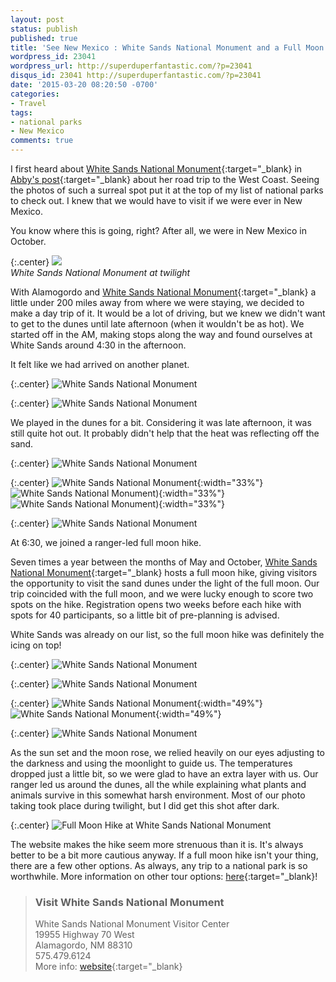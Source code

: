 ```yaml
---
layout: post
status: publish
published: true
title: 'See New Mexico : White Sands National Monument and a Full Moon Hike'
wordpress_id: 23041
wordpress_url: http://superduperfantastic.com/?p=23041
disqus_id: 23041 http://superduperfantastic.com/?p=23041
date: '2015-03-20 08:20:50 -0700'
categories:
- Travel
tags:
- national parks
- New Mexico
comments: true
---
```

I first heard about [White Sands National Monument](http://www.nps.gov/whsa/index.htm "White Sands National Monument"){:target="_blank} in [Abby's post](http://www.ageektragedy.net/road-trip-part-one/ "A Geek Tragedy: Road Trip, Part One"){:target="_blank} about her road trip to the West Coast. Seeing the photos of such a surreal spot put it at the top of my list of national parks to check out. I knew that we would have to visit if we were ever in New Mexico.

You know where this is going, right? After all, we were in New Mexico in October.

{:.center}
![](https://farm6.staticflickr.com/5609/15608590115_057135c05a_c.jpg)  
_White Sands National Monument at twilight_

With Alamogordo and [White Sands National Monument](http://www.nps.gov/whsa/index.htm "White Sands National Monument"){:target="_blank} a little under 200 miles away from where we were staying, we decided to make a day trip of it. It would be a lot of driving, but we knew we didn't want to get to the dunes until late afternoon (when it wouldn't be as hot). We started off in the AM, making stops along the way and found ourselves at White Sands around 4:30 in the afternoon.

It felt like we had arrived on another planet.

{:.center}
![White Sands National Monument](https://farm8.staticflickr.com/7591/16680267148_18ac83ba8e_c.jpg)  

{:.center}
![White Sands National Monument](https://farm9.staticflickr.com/8625/16681749359_949f40ae1e_c.jpg)

We played in the dunes for a bit. Considering it was late afternoon, it was still quite hot out. It probably didn't help that the heat was reflecting off the sand.

{:.center}
![White Sands National Monument](https://farm4.staticflickr.com/3953/15584868186_8feaa5401c_c.jpg)  

{:.center}
![White Sands National Monument](https://farm4.staticflickr.com/3939/15421914869_9a524fae71_m.jpg){:width="33%"} ![White Sands National Monument](https://farm4.staticflickr.com/3944/15608547995_7c060e708f_m.jpg)){:width="33%"} ![White Sands National Monument](https://farm8.staticflickr.com/7640/16872567282_ea26ea6ddc_m.jpg)){:width="33%"}  

{:.center}
![White Sands National Monument](https://farm4.staticflickr.com/3954/15609376962_e5b71aeb69_c.jpg)

At 6:30, we joined a ranger-led full moon hike.

Seven times a year between the months of May and October, [White Sands National Monument](http://www.nps.gov/whsa/index.htm "White Sands National Monument"){:target="_blank} hosts a full moon hike, giving visitors the opportunity to visit the sand dunes under the light of the full moon. Our trip coincided with the full moon, and we were lucky enough to score two spots on the hike. Registration opens two weeks before each hike with spots for 40 participants, so a little bit of pre-planning is advised.

White Sands was already on our list, so the full moon hike was definitely the icing on top!

{:.center}
![White Sands National Monument](https://farm6.staticflickr.com/5616/15421931429_71be92af76_c.jpg)  

{:.center}
![White Sands National Monument](https://farm6.staticflickr.com/5599/14988441343_6f2471e37d_c.jpg)  

{:.center}
![White Sands National Monument](https://farm8.staticflickr.com/7611/16247910123_4a5822e109.jpg){:width="49%"} ![White Sands National Monument](https://farm4.staticflickr.com/3936/15609407872_703aebf742.jpg){:width="49%"}  

{:.center}
![White Sands National Monument](https://farm6.staticflickr.com/5616/15609412312_289ab6381f_c.jpg)

As the sun set and the moon rose, we relied heavily on our eyes adjusting to the darkness and using the moonlight to guide us. The temperatures dropped just a little bit, so we were glad to have an extra layer with us. Our ranger led us around the dunes, all the while explaining what plants and animals survive in this somewhat harsh environment. Most of our photo taking took place during twilight, but I did get this shot after dark.

{:.center}
![Full Moon Hike at White Sands National Monument](https://farm6.staticflickr.com/5611/15584922576_43492b9956_c.jpg)

The website makes the hike seem more strenuous than it is. It's always better to be a bit more cautious anyway. If a full moon hike isn't your thing, there are a few other options. As always, any trip to a national park is so worthwhile. More information on other tour options: [here](http://www.nps.gov/whsa/planyourvisit/feesandreservations.htm){:target="_blank}!

>### Visit White Sands National Monument
>
>White Sands National Monument Visitor Center  
>19955 Highway 70 West  
>Alamagordo, NM 88310  
>575.479.6124  
>More info: [website](http://www.nps.gov/whsa/index.htm "White Sands National Monument"){:target="_blank}
